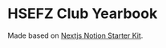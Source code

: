 # HSEFZ Club Yearbook

Made based on [Nextjs Notion Starter Kit](https://github.com/transitive-bullshit/nextjs-notion-starter-kit).

<!-- # 2025-8-2 update club yearbook -->
<!-- # 2025-8-6 update student union yearbook -->
<!-- # 2025-8-7 update student union yearbook -->
<!-- # 2025-8-7 update student union yearbook -->
<!-- # 2025-8-11 update club yearbook -->
<!-- # 2025-8-12 update club yearbook -->
<!-- # 2025-8-12 update club yearbook -->
<!-- # 2025-8-13 update club yearbook -->
<!-- # 2025-8-17 update science association yearbook -->
<!-- # 2025-8-17 update science association yearbook -->
<!-- # 2025-8-17 update science association yearbook -->
<!-- # 2025-8-18 update science association yearbook -->
<!-- # 2025-8-18 update science association yearbook -->
<!-- # 2025-8-19 fix -->
<!-- # 2025-8-24 fix -->
<!-- # 2025-8-25 fix -->
